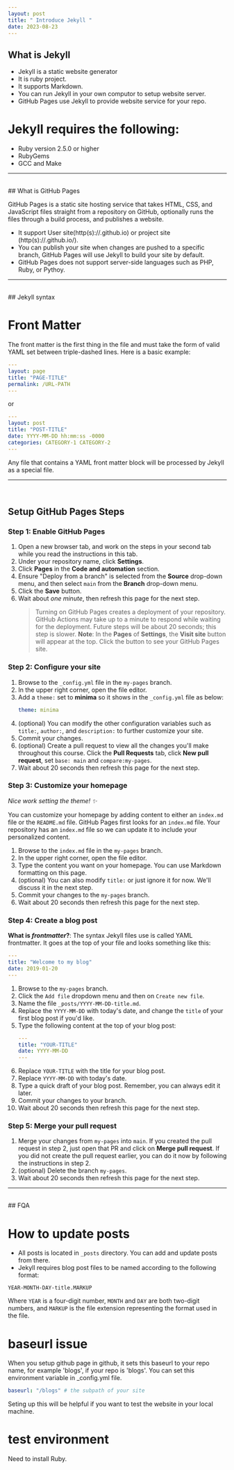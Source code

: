 ```yaml
---
layout: post
title: " Introduce Jekyll "
date: 2023-08-23
---
```


## What is Jekyll

- Jekyll is a static website generator
- It is ruby project.
- It supports Markdown.
- You can run Jekyll in your own computor to setup website server.
- GitHub Pages use Jekyll to provide website service for your repo.

# Jekyll requires the following:

- Ruby version 2.5.0 or higher
- RubyGems
- GCC and Make

---
<br>
## What is GitHub Pages

GitHub Pages is a static site hosting service that takes HTML, CSS, and JavaScript files straight from a repository on GitHub, optionally runs the files through a build process, and publishes a website.

- It support User site(http(s)://<username>.github.io) or project site (http(s)://<username>.github.io/<repository>).
- You can publish your site when changes are pushed to a specific branch, GitHub Pages will use Jekyll to build your site by default.
- GitHub Pages does not support server-side languages such as PHP, Ruby, or Pythoy.

---
<br>
## Jekyll syntax

# Front Matter

The front matter is the first thing in the file and must take the form of valid YAML set between triple-dashed lines.
Here is a basic example:

```yml
---
layout: page
title: "PAGE-TITLE"
permalink: /URL-PATH
---
```

or

```yml
---
layout: post
title: "POST-TITLE"
date: YYYY-MM-DD hh:mm:ss -0000
categories: CATEGORY-1 CATEGORY-2
---
```

Any file that contains a YAML front matter block will be processed by Jekyll as a special file.

---
<br>

## Setup GitHub Pages Steps

<h3>Step 1: Enable GitHub Pages</h3>

1. Open a new browser tab, and work on the steps in your second tab while you read the instructions in this tab.
1. Under your repository name, click **Settings**.
1. Click **Pages** in the **Code and automation** section.
1. Ensure "Deploy from a branch" is selected from the **Source** drop-down menu, and then select `main` from the **Branch** drop-down menu.
1. Click the **Save** button.
1. Wait about _one minute_, then refresh this page for the next step.
   > Turning on GitHub Pages creates a deployment of your repository. GitHub Actions may take up to a minute to respond while waiting for the deployment. Future steps will be about 20 seconds; this step is slower.
   > **Note**: In the **Pages** of **Settings**, the **Visit site** button will appear at the top. Click the button to see your GitHub Pages site.

<h3>Step 2: Configure your site</h3>

1. Browse to the `_config.yml` file in the `my-pages` branch.
1. In the upper right corner, open the file editor.
1. Add a `theme:` set to **minima** so it shows in the `_config.yml` file as below:
   ```yml
   theme: minima
   ```
1. (optional) You can modify the other configuration variables such as `title:`, `author:`, and `description:` to further customize your site.
1. Commit your changes.
1. (optional) Create a pull request to view all the changes you'll make throughout this course. Click the **Pull Requests** tab, click **New pull request**, set `base: main` and `compare:my-pages`.
1. Wait about 20 seconds then refresh this page for the next step.

<h3>Step 3: Customize your homepage</h3>

_Nice work setting the theme! :sparkles:_

You can customize your homepage by adding content to either an `index.md` file or the `README.md` file. GitHub Pages first looks for an `index.md` file. Your repository has an `index.md` file so we can update it to include your personalized content.

1. Browse to the `index.md` file in the `my-pages` branch.
1. In the upper right corner, open the file editor.
1. Type the content you want on your homepage. You can use Markdown formatting on this page.
1. (optional) You can also modify `title:` or just ignore it for now. We'll discuss it in the next step.
1. Commit your changes to the `my-pages` branch.
1. Wait about 20 seconds then refresh this page for the next step.

<h3>Step 4: Create a blog post</h3>

**What is _frontmatter_?**: The syntax Jekyll files use is called YAML frontmatter. It goes at the top of your file and looks something like this:

```yml
---
title: "Welcome to my blog"
date: 2019-01-20
---
```

1. Browse to the `my-pages` branch.
1. Click the `Add file` dropdown menu and then on `Create new file`.
1. Name the file `_posts/YYYY-MM-DD-title.md`.
1. Replace the `YYYY-MM-DD` with today's date, and change the `title` of your first blog post if you'd like.
1. Type the following content at the top of your blog post:
   ```yaml
   ---
   title: "YOUR-TITLE"
   date: YYYY-MM-DD
   ---
   ```
1. Replace `YOUR-TITLE` with the title for your blog post.
1. Replace `YYYY-MM-DD` with today's date.
1. Type a quick draft of your blog post. Remember, you can always edit it later.
1. Commit your changes to your branch.
1. Wait about 20 seconds then refresh this page for the next step.

<h3>Step 5: Merge your pull request</h3>

1. Merge your changes from `my-pages` into `main`. If you created the pull request in step 2, just open that PR and click on **Merge pull request**. If you did not create the pull request earlier, you can do it now by following the instructions in step 2.
1. (optional) Delete the branch `my-pages`.
1. Wait about 20 seconds then refresh this page for the next step.

---

<br>
## FQA

# How to update posts

- All posts is located in `_posts` directory. You can add and update posts from there.
- Jekyll requires blog post files to be named according to the following format:

`YEAR-MONTH-DAY-title.MARKUP`

Where `YEAR` is a four-digit number, `MONTH` and `DAY` are both two-digit numbers, and `MARKUP` is the file extension representing the format used in the file.

# baseurl issue

When you setup github page in github, it sets this baseurl to your repo name, for example 'blogs', if your repo is 'blogs'.
You can set this environment variable in \_config.yml file.

```yml
baseurl: "/blogs" # the subpath of your site
```

Seting up this will be helpful if you want to test the website in your local machine.

# test environment

Need to install Ruby.
